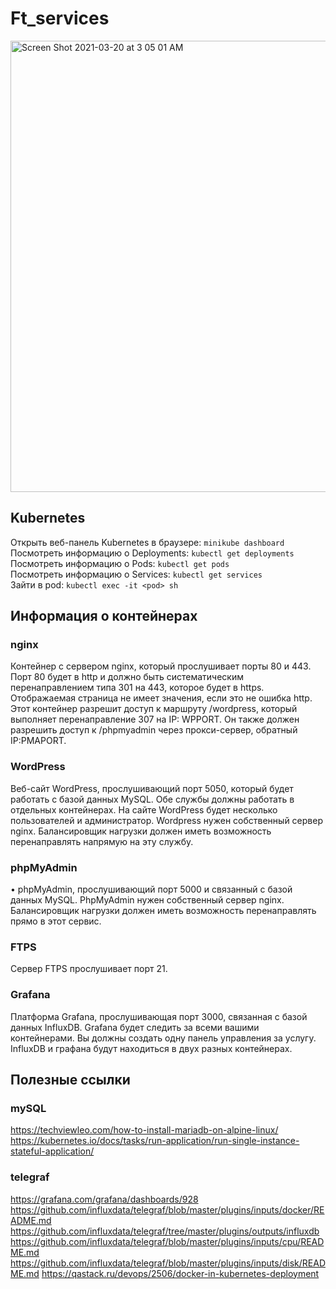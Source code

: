 # Ft_services
<img width="722" alt="Screen Shot 2021-03-20 at 3 05 01 AM" src="https://user-images.githubusercontent.com/73585355/111852721-1a218180-8929-11eb-8bc3-27244c74b76f.png">

## Kubernetes

Открыть веб-панель Kubernetes в браузере: `minikube dashboard`\
Посмотреть информацию о Deployments: `kubectl get deployments`\
Посмотреть информацию о Pods: `kubectl get pods`\
Посмотреть информацию о Services: `kubectl get services`\
Зайти в pod: `kubectl exec -it <pod> sh`

## Информация о контейнерах
### nginx
Контейнер с сервером nginx, который прослушивает порты 80 и 443. Порт 80 будет в
http и должно быть систематическим перенаправлением типа 301 на 443, которое будет в https.
Отображаемая страница не имеет значения, если это не ошибка http.
Этот контейнер разрешит доступ к маршруту /wordpress, который выполняет перенаправление 307
на IP: WPPORT.
Он также должен разрешить доступ к /phpmyadmin через прокси-сервер, обратный IP:PMAPORT.
### WordPress
Веб-сайт WordPress, прослушивающий порт 5050, который будет работать с базой данных MySQL.
Обе службы должны работать в отдельных контейнерах. На сайте WordPress будет
несколько пользователей и администратор. Wordpress нужен собственный сервер nginx.
Балансировщик нагрузки должен иметь возможность перенаправлять напрямую на эту службу.

### phpMyAdmin
• phpMyAdmin, прослушивающий порт 5000 и связанный с базой данных MySQL. PhpMyAdmin нужен собственный сервер nginx.
Балансировщик нагрузки должен иметь возможность перенаправлять прямо в этот сервис.

### FTPS
Сервер FTPS прослушивает порт 21.
### Grafana
Платформа Grafana, прослушивающая порт 3000, связанная с базой данных InfluxDB.
Grafana будет следить за всеми вашими контейнерами. Вы должны создать одну панель управления
за услугу. InfluxDB и графана будут находиться в двух разных контейнерах.

## Полезные ссылки
### mySQL
https://techviewleo.com/how-to-install-mariadb-on-alpine-linux/
https://kubernetes.io/docs/tasks/run-application/run-single-instance-stateful-application/
### telegraf
https://grafana.com/grafana/dashboards/928
https://github.com/influxdata/telegraf/blob/master/plugins/inputs/docker/README.md
https://github.com/influxdata/telegraf/tree/master/plugins/outputs/influxdb
https://github.com/influxdata/telegraf/blob/master/plugins/inputs/cpu/README.md
https://github.com/influxdata/telegraf/blob/master/plugins/inputs/disk/README.md
https://qastack.ru/devops/2506/docker-in-kubernetes-deployment